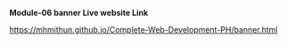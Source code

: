 **Module-06 banner Live website Link**

https://mhmithun.github.io/Complete-Web-Development-PH/banner.html
